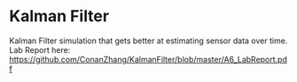 # Kalman Filter
Kalman Filter simulation that gets better at estimating sensor data over time. Lab Report here: https://github.com/ConanZhang/KalmanFilter/blob/master/A6_LabReport.pdf
